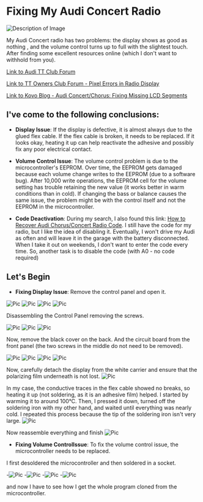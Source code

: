 # Fixing My Audi Concert Radio

![Description of Image](./Pic/1.jpg)

My Audi Concert radio has two problems: the display shows as good as nothing , and the volume control turns up to full with the slightest touch. After finding some excellent resources online (which I don't want to withhold from you).

[Link to Audi TT Club Forum](https://www.audittclub.nl/forum/viewtopic.php?p=23251)

[Link to TT Owners Club Forum - Pixel Errors in Radio Display](https://www.tt-owners-club.net/forum/index.php?thread/43083-pixelfehler-im-radiodisplay/)

[Link to Kovo Blog - Audi Concert/Chorus: Fixing Missing LCD Segments](https://kovo-blog.blogspot.com/2019/08/audi-concertchorus-fixing-missing-lcd.html)

## I've come to the following conclusions:

- **Display Issue**: If the display is defective, it is almost always due to the glued flex cable. If the flex cable is broken, it needs to be replaced. If it looks okay, heating it up can help reactivate the adhesive and possibly fix any poor electrical contact.

- **Volume Control Issue**: The volume control problem is due to the microcontroller's EEPROM. Over time, the EEPROM gets damaged because each volume change writes to the EEPROM (due to a software bug). After 10,000 write operations, the EEPROM cell for the volume setting has trouble retaining the new value (it works better in warm conditions than in cold). If changing the bass or balance causes the same issue, the problem might be with the control itself and not the EEPROM in the microcontroller.

- **Code Deactivation**: During my search, I also found this link: [How to Recover Audi Chorus/Concert Radio Code](https://kovo-blog.blogspot.com/2015/08/audi-chorus-concert-how-to-recover.html). I still have the code for my radio, but I like the idea of disabling it. Eventually, I won't drive my Audi as often and will leave it in the garage with the battery disconnected. When I take it out on weekends, I don't want to enter the code every time. So, another task is to disable the code (with A0 - no code required)

## Let's Begin

- **Fixing Display Issue**: Remove the control panel and open it.

![Pic](./Pic/2.jpg) 
![Pic](./Pic/3.jpg)
![Pic](./Pic/4.jpg)
![Pic](./Pic/5.jpg)

Disassembling the Control Panel removing the screws.

![Pic](./Pic/6.jpg)
![Pic](./Pic/7.jpg)
![Pic](./Pic/8.jpg)

Now, remove the black cover on the back. And the circuit board from the front panel (the two screws in the middle do not need to be removed).

![Pic](./Pic/9.jpg)
![Pic](./Pic/10.jpg)
![Pic](./Pic/11.jpg)
![Pic](./Pic/12.jpg)

Now, carefully detach the display from the white carrier and ensure that the polarizing film underneath is not lost.
![Pic](./Pic/13.jpg)

In my case, the conductive traces in the flex cable showed no breaks, so heating it up (not soldering, as it is an adhesive film) helped. I started by warming it to around 100°C. Then, I pressed it down, turned off the soldering iron with my other hand, and waited until everything was nearly cold. I repeated this process because the tip of the soldering iron isn't very large.
![Pic](./Pic/14.jpg)

Now reassemble everything and finish
![Pic](./Pic/15.jpg)




- **Fixing Volume ControlIssue**: To fix the volume control issue, the microcontroller needs to be replaced.

I first desoldered the microcontroller and then soldered in a socket.

-![Pic](./Pic/20.jpg)
-![Pic](./Pic/21.jpg)
-![Pic](./Pic/22.jpg)
-![Pic](./Pic/23.jpg)

and now I have to see how I get the whole program cloned from the microcontroller.
